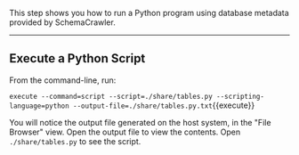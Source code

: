 This step shows you how to run a Python program using database metadata provided by SchemaCrawler.

-----

## Execute a Python Script

From the command-line, run:

`execute --command=script --script=./share/tables.py --scripting-language=python --output-file=./share/tables.py.txt`{{execute}}

You will notice the output file generated on the host system, in the "File Browser" view. Open the output file to view the contents. Open `./share/tables.py` to see the script.
